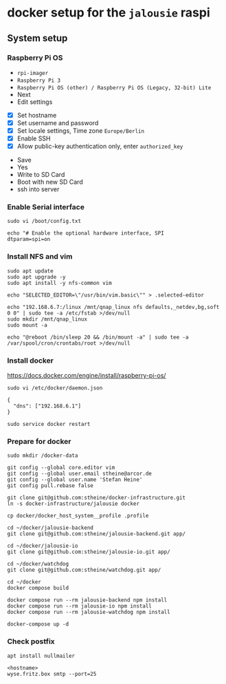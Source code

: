 # docker setup for the `jalousie` raspi

## System setup

### Raspberry Pi OS

- `rpi-imager`
- `Raspberry Pi 3`
- `Raspberry Pi OS (other) / Raspberry Pi OS (Legacy, 32-bit) Lite`
- Next
- Edit settings
- [x] Set hostname
- [x] Set username and password
- [x] Set locale settings, Time zone `Europe/Berlin`
- [x] Enable SSH
- [x] Allow public-key authentication only, enter `authorized_key`
- Save
- Yes
- Write to SD Card
- Boot with new SD Card
- ssh into server

### Enable Serial interface

```
sudo vi /boot/config.txt
```

```
echo "# Enable the optional hardware interface, SPI
dtparam=spi=on
```

### Install NFS and vim

```
sudo apt update
sudo apt upgrade -y
sudo apt install -y nfs-common vim

echo "SELECTED_EDITOR=\"/usr/bin/vim.basic\"" > .selected-editor

echo "192.168.6.7:/linux /mnt/qnap_linux nfs defaults,_netdev,bg,soft 0 0" | sudo tee -a /etc/fstab >/dev/null
sudo mkdir /mnt/qnap_linux
sudo mount -a

echo "@reboot /bin/sleep 20 && /bin/mount -a" | sudo tee -a /var/spool/cron/crontabs/root >/dev/null
```

### Install docker

https://docs.docker.com/engine/install/raspberry-pi-os/

```
sudo vi /etc/docker/daemon.json

{
  "dns": ["192.168.6.1"]
}

sudo service docker restart
```

### Prepare for docker

```
sudo mkdir /docker-data

git config --global core.editor vim
git config --global user.email stheine@arcor.de
git config --global user.name 'Stefan Heine'
git config pull.rebase false

git clone git@github.com:stheine/docker-infrastructure.git
ln -s docker-infrastructure/jalousie docker

cp docker/docker_host_system__profile .profile

cd ~/docker/jalousie-backend
git clone git@github.com:stheine/jalousie-backend.git app/

cd ~/docker/jalousie-io
git clone git@github.com:stheine/jalousie-io.git app/

cd ~/docker/watchdog
git clone git@github.com:stheine/watchdog.git app/

cd ~/docker
docker compose build

docker compose run --rm jalousie-backend npm install
docker compose run --rm jalousie-io npm install
docker compose run --rm jalousie-watchdog npm install

docker-compose up -d
```

### Check postfix

```
apt install nullmailer

<hostname>
wyse.fritz.box smtp --port=25
```
